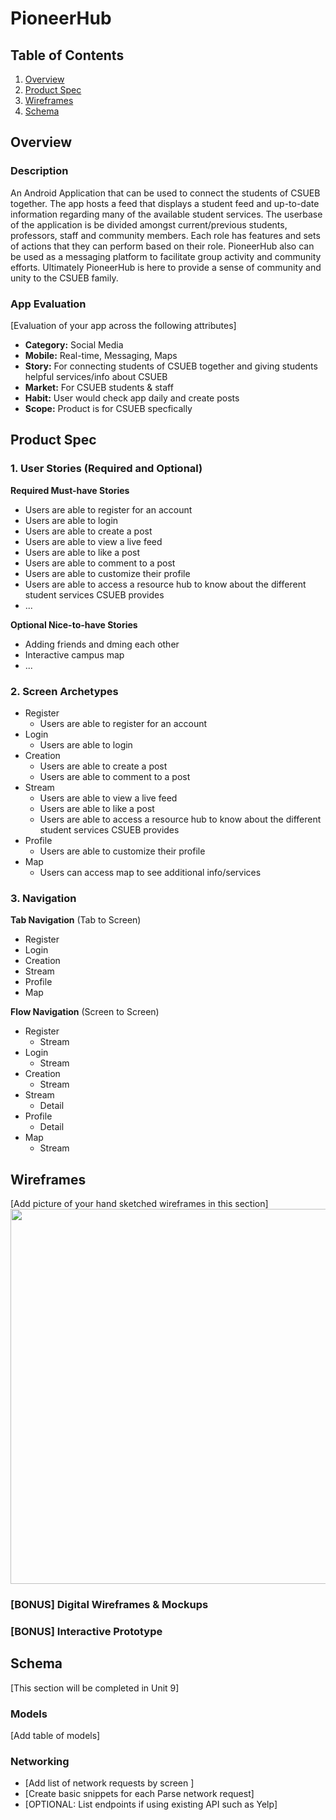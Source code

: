 # PioneerHub

## Table of Contents
1. [Overview](#Overview)
1. [Product Spec](#Product-Spec)
1. [Wireframes](#Wireframes)
2. [Schema](#Schema)

## Overview
### Description
An Android Application that can be used to connect the students of CSUEB together. The app hosts a feed that displays a student feed and up-to-date information regarding many of the available student services. The userbase of the application is be divided amongst current/previous students, professors, staff and community members. Each role has features and sets of actions that they can perform based on their role. PioneerHub also can be used as a messaging platform to facilitate group activity and community efforts. Ultimately PioneerHub is here to provide a sense of community and unity to the CSUEB family. 


### App Evaluation
[Evaluation of your app across the following attributes]
- **Category:** Social Media
- **Mobile:** Real-time, Messaging, Maps
- **Story:** For connecting students of CSUEB together and giving students helpful services/info about CSUEB
- **Market:** For CSUEB students & staff
- **Habit:** User would check app daily and create posts
- **Scope:** Product is for CSUEB specfically

## Product Spec

### 1. User Stories (Required and Optional)

**Required Must-have Stories**

* Users are able to register for an account
* Users are able to login
* Users are able to create a post
* Users are able to view a live feed
* Users are able to like a post
* Users are able to comment to a post
* Users are able to customize their profile
* Users are able to access a resource hub to know about the different student services CSUEB provides
* ...

**Optional Nice-to-have Stories**

* Adding friends and dming each other
* Interactive campus map
* ...

### 2. Screen Archetypes

* Register
   * Users are able to register for an account
* Login
   * Users are able to login
* Creation
   * Users are able to create a post
   * Users are able to comment to a post
* Stream 
   * Users are able to view a live feed
   * Users are able to like a post
   * Users are able to access a resource hub to know about the different student services CSUEB provides
* Profile
   * Users are able to customize their profile
* Map
    * Users can access map to see additional info/services

### 3. Navigation

**Tab Navigation** (Tab to Screen)

* Register
* Login
* Creation
* Stream
* Profile
* Map

**Flow Navigation** (Screen to Screen)

* Register
   * Stream
* Login
   * Stream
* Creation
    * Stream
* Stream
    * Detail
* Profile
    * Detail
* Map
    * Stream

## Wireframes
[Add picture of your hand sketched wireframes in this section]
<img src="YOUR_WIREFRAME_IMAGE_URL" width=600>

### [BONUS] Digital Wireframes & Mockups

### [BONUS] Interactive Prototype

## Schema 
[This section will be completed in Unit 9]
### Models
[Add table of models]
### Networking
- [Add list of network requests by screen ]
- [Create basic snippets for each Parse network request]
- [OPTIONAL: List endpoints if using existing API such as Yelp]
